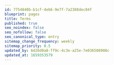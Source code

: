 ```yaml
---
id: 7754840b-b1cf-4eb6-9e7f-7a2388dec84f
blueprint: pages
title: Terms
published: true
seo_noindex: false
seo_nofollow: false
seo_canonical_type: entry
sitemap_change_frequency: weekly
sitemap_priority: 0.5
updated_by: 6d26d0a8-ff9c-4c3e-a25e-7e036508908c
updated_at: 1659353579
---
```

